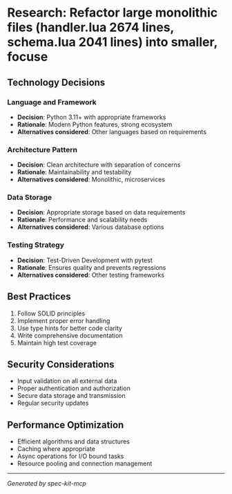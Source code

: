# Research: Refactor large monolithic files (handler.lua 2674 lines, schema.lua 2041 lines) into smaller, focuse

## Technology Decisions

### Language and Framework
- **Decision**: Python 3.11+ with appropriate frameworks
- **Rationale**: Modern Python features, strong ecosystem
- **Alternatives considered**: Other languages based on requirements

### Architecture Pattern
- **Decision**: Clean architecture with separation of concerns
- **Rationale**: Maintainability and testability
- **Alternatives considered**: Monolithic, microservices

### Data Storage
- **Decision**: Appropriate storage based on data requirements
- **Rationale**: Performance and scalability needs
- **Alternatives considered**: Various database options

### Testing Strategy
- **Decision**: Test-Driven Development with pytest
- **Rationale**: Ensures quality and prevents regressions
- **Alternatives considered**: Other testing frameworks

## Best Practices

1. Follow SOLID principles
2. Implement proper error handling
3. Use type hints for better code clarity
4. Write comprehensive documentation
5. Maintain high test coverage

## Security Considerations

- Input validation on all external data
- Proper authentication and authorization
- Secure data storage and transmission
- Regular security updates

## Performance Optimization

- Efficient algorithms and data structures
- Caching where appropriate
- Async operations for I/O bound tasks
- Resource pooling and connection management

---
*Generated by spec-kit-mcp*
